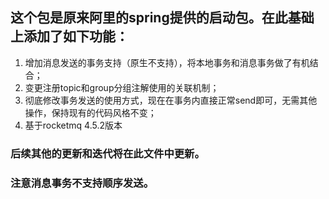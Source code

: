 ## 这个包是原来阿里的spring提供的启动包。在此基础上添加了如下功能：
1. 增加消息发送的事务支持（原生不支持），将本地事务和消息事务做了有机结合；
2. 变更注册topic和group分组注解使用的关联机制；
3. 彻底修改事务发送的使用方式，现在在事务内直接正常send即可，无需其他操作，保持现有的代码风格不变；
4. 基于rocketmq 4.5.2版本
### 后续其他的更新和迭代将在此文件中更新。
### 注意消息事务不支持顺序发送。